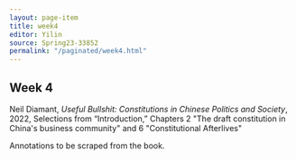 ```yaml
---
layout: page-item
title: week4
editor: Yilin
source: Spring23-33852
permalink: "/paginated/week4.html"
---
```


## Week 4

Neil Diamant, *Useful Bullshit: Constitutions in Chinese Politics and Society*, 2022, Selections from “Introduction,” Chapters 2 "The draft constitution in China's business community" and 6 "Constitutional Afterlives"

Annotations to be scraped from the book.
